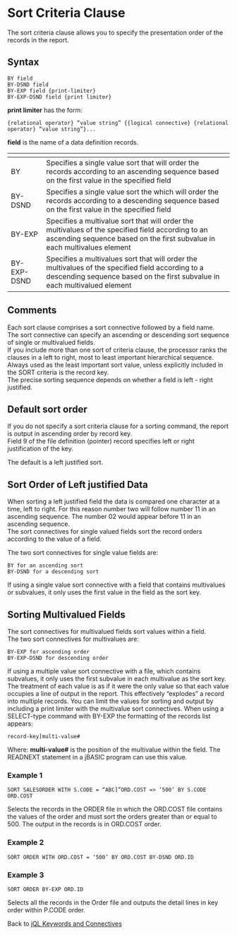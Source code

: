# Sort Criteria Clause  

<PageHeader />

The sort criteria clause allows you to specify the presentation order of the records in the report.

## Syntax

```
BY field
BY-DSND field
BY-EXP field {print-limiter}
BY-EXP-DSND field {print limiter}
```

**print limiter** has the form:

```
{relational operator} “value string” {{logical connective} {relational operator} “value string”}...
```

**field** is the name of a data definition records.

| <!----> |  <!----> |
| --- | --- |
| BY      |  Specifies a single value sort that will order the records according to an ascending sequence based on the first value in the specified field |  
| BY-DSND | Specifies a single value sort the which will order the records according to a descending sequence based on the first value in the specified field |  
| BY-EXP  | Specifies a multivalue sort that will order the multivalues of the specified field according to an ascending sequence based on the first subvalue in each multivalues element |  
| BY-EXP-DSND | Specifies a multivalues sort that will order the multivalues of the specified field according to a descending sequence based on the first subvalue in each multivalued element |  

## Comments

Each sort clause comprises a sort connective followed by a field name.  
The sort connective can specify an ascending or descending sort sequence of single or multivalued fields.  
If you include more than one sort of criteria clause, the processor ranks the clauses in a left to right, most to least important hierarchical sequence.  
Always used as the least important sort value, unless explicitly included in the SORT criteria is the record key.  
The precise sorting sequence depends on whether a field is left - right justified.  

## Default sort order  

If you do not specify a sort criteria clause for a sorting command, the report is output in ascending order by record key.  
Field 9 of the file definition (pointer) record specifies left or right justification of the key.  

The default is a left justified sort.

## Sort Order of Left justified Data

When sorting a left justified field the data is compared one character at a time, left to right. For this reason number two will follow number 11 in an ascending sequence. The number 02 would appear before 11 in an ascending sequence.  
The sort connectives for single valued fields sort the record orders according to the value of a field. 

The two sort connectives for single value fields are:  

```
BY for an ascending sort
BY-DSND for a descending sort
```

If using a single value sort connective with a field that contains multivalues or subvalues, it only uses the first value in the field as the sort key.

## Sorting Multivalued Fields

The sort connectives for multivalued fields sort values within a field.  
The two sort connectives for multivalues are:  

```
BY-EXP for ascending order
BY-EXP-DSND for descending order
```

If using a multiple value sort connective with a file, which contains subvalues, it only uses the first subvalue in each multivalue as the sort key.  
The treatment of each value is as if it were the only value so that each value occupies a line of output in the report. This effectively “explodes” a record into multiple records. You can limit the values for sorting and output by including a print limiter with the multivalue sort connectives.
When using a SELECT-type command with BY-EXP the formatting of the records list appears:

```
record-key]multi-value#
```

Where: **multi-value#** is the position of the multivalue within the field. The READNEXT statement in a jBASIC program can use this value.  

### Example 1

```
SORT SALESORDER WITH S.CODE = “ABC]”ORD.COST => ‘500’ BY S.CODE ORD.COST
```

Selects the records in the ORDER file in which the ORD.COST file contains the values of the order and must sort the orders greater than or equal to 500. The output in the records is in ORD.COST order.  

### Example 2

```
SORT ORDER WITH ORD.COST = ‘500’ BY ORD.COST BY-DSND ORD.ID
```

### Example 3

```
SORT ORDER BY-EXP ORD.ID
```

Selects all the records in the Order file and outputs the detail lines in key order within P.CODE order.  

Back to [jQL Keywords and Connectives](./../README.md)  

<PageFooter />
